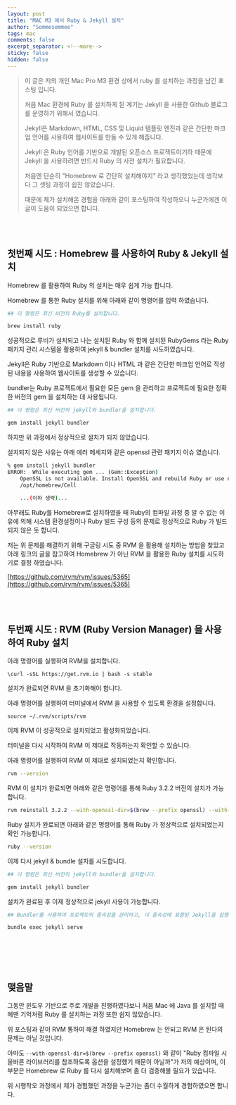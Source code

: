 ```yaml
---
layout: post
title: "MAC M3 에서 Ruby & Jekyll 설치"
author: "Sommesommee"
tags: mac
comments: false
excerpt_separator: <!--more-->
sticky: false
hidden: false
---
```


> 이 글은 저의 개인 Mac Pro M3 환경 상에서 ruby 를 설치하는 과정을 남긴 포스팅 입니다.
>
> 처음 Mac 환경에 Ruby 를 설치하게 된 계기는 Jekyll 을 사용한 Github 블로그를 운영하기 위해서 였습니다.
>
> Jekyll은 Markdown, HTML, CSS 및 Liquid 템플릿 엔진과 같은 간단한 마크업 언어를 사용하여 웹사이트를 만들 수 있게 해줍니다.
>
> Jekyll 은 Ruby 언어를 기반으로 개발된 오픈소스 프로젝트이기하 때문에 Jekyll 을 사용하려면 반드시 Ruby 의 사전 설치가 필요합니다.
>
> 처음엔 단순히 "Homebrew 로 간단히 설치해야지" 라고 생각했었는데 생각보다 그 셋팅 과정이 쉽진 않았습니다.
>
> 때문에 제가 설치해온 경험을 아래와 같이 포스팅하여 작성하오니 누군가에겐 이 글이 도움이 되었으면 합니다.

<br/>

<br/>

<!--more-->

## 첫번째 시도 : Homebrew 를 사용하여 Ruby & Jekyll 설치

Homebrew 를 활용하여 Ruby 의 설치는 매우 쉽게 가능 합니다.

Homebrew 를 통한 Ruby 설치를 위해 아래와 같이 명령어를 입력 하였습니다.

```bash
## 이 명령은 최신 버전의 Ruby를 설치합니다. 

brew install ruby
```

성공적으로 루비가 설치되고 나는 설치된 Ruby 와 함께 설치된 RubyGems 라는 Ruby 패키지 관리 시스템을 활용하여 jekyll & bundler 설치를 시도하였습니다.

Jekyll은 Ruby 기반으로 Markdown 이나 HTML 과 같은 간단한 마크업 언어로 작성된 내용을 사용하여 웹사이트를 생성할 수 있습니다.

bundler는 Ruby 프로젝트에서 필요한 모든 gem 을 관리하고 프로젝트에 필요한 정확한 버전의 gem 을 설치하는 데 사용됩니다.

```bash
## 이 명령은 최신 버전의 jekyll와 bundler을 설치합니다.

gem install jekyll bundler
```

하지만 위 과정에서 정상적으로 설치가 되지 않았습니다.

설치되지 않은 사유는  아래 에러 메세지와 같은 openssl 관련 패키지 이슈 였습니다.

```bash
% gem install jekyll bundler
ERROR:  While executing gem ... (Gem::Exception)
    OpenSSL is not available. Install OpenSSL and rebuild Ruby or use non-HTTPS sources (Gem::Exception)
	/opt/homebrew/Cell
	
	...(이하 생략)...
```

아무래도 Ruby를 Homebrew로 설치하였을 때 Ruby의 컴파일 과정 중 알 수 없는 이유에 의해 시스템 환경설정이나 Ruby 빌드 구성 등의 문제로 정상적으로 Ruby 가 빌드되지 않은 듯 합니다.

저는 위 문제를 해결하기 위해 구글링  시도 중 RVM 을 활용해 설치하는 방법을 찾았고 아래 링크의 글을 참고하여 Homebrew 가 아닌 RVM 을 활용한 Ruby 설치를 시도하기로 결정 하였습니다.

[https://github.com/rvm/rvm/issues/5365](https://github.com/rvm/rvm/issues/5365)

<br/>

<br/>

## 두번째 시도 : RVM (Ruby Version Manager) 을 사용하여 Ruby 설치

아래 명령어를 실행하여 RVM을 설치합니다.

```
\curl -sSL https://get.rvm.io | bash -s stable
```

설치가 완료되면 RVM 을 초기화해야 합니다.

아래 명령어를 실행하여 터미널에서 RVM 을 사용할 수 있도록 환경을 설정합니다.

```
source ~/.rvm/scripts/rvm
```

이제 RVM 이 성공적으로 설치되었고 활성화되었습니다.

터미널을 다시 시작하여 RVM 이 제대로 작동하는지 확인할 수 있습니다.

아래 명령어를 실행하여 RVM 이 제대로 설치되었는지 확인합니다.

```bash
rvm --version
```

RVM 이 설치가 완료되면 아래와 같은 명령어를 통해 Ruby 3.2.2 버전의 설치가 가능합니다.

```bash
rvm reinstall 3.2.2 --with-openssl-dir=$(brew --prefix openssl) --with-readline-dir=$(brew --prefix readline) --with-libyaml-dir=$(brew --prefix libyaml) --disable-dtrace --disable-docs
```

Ruby 설치가 완료되면 아래와 같은 명령어를 통해 Ruby 가 정상적으로 설치되었는지 확인 가능합니다.

```bash
ruby --version
```

이제 다시 jekyll & bundle 설치를 시도합니다.

```bash
## 이 명령은 최신 버전의 jekyll와 bundler을 설치합니다.

gem install jekyll bundler
```

설치가 완료된 후 이제 정상적으로  jekyll 사용이 가능합니다.

```bash
## Bundler를 사용하여 프로젝트의 종속성을 관리하고, 이 종속성에 포함된 Jekyll을 실행하여 로컬 웹서버를 시작하는 명령입니다.

bundle exec jekyll serve
```

<br/>

<br/>

<br/>

<br/>

## 맺음말

그동안 윈도우 기반으로 주로 개발을 진행하였다보니 처음 Mac 에 Java 를 설치할 때 헤맨 기억처럼 Ruby 를 설치하는 과정 또한 쉽지 않았습니다.

위 포스팅과 같이 RVM 통하여 해결 하였지만 Homebrew 는 안되고 RVM 은 된다의 문제는 아닐 것입니다.

아마도  `--with-openssl-dir=$(brew --prefix openssl)` 와 같이 "Ruby 컴파일 시 올바른 라이브러리를 참조하도록 옵션을 설정했기 때문이 아닐까"가 저의 예상이며, 이 부분은 Homebrew 로 Ruby 를 다시 설치해보며 좀 더 검증해볼 필요가 있습니다.

위 시행착오 과정에서 제가 경험했던 과정을 누군가는 좀더 수월하게 경험하였으면 합니다.
